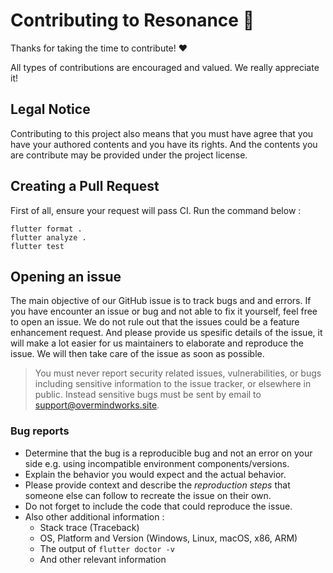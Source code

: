 <!-- omit in toc -->
# Contributing to Resonance 🎉

Thanks for taking the time to contribute! ❤️

All types of contributions are encouraged and valued. We really appreciate it!

## Legal Notice
Contributing to this project also means that you must have agree that you have your authored contents and you have its rights. And the contents you are contribute may be provided under the project license.

## Creating a Pull Request
First of all, ensure your request will pass CI. Run the command below :
```
flutter format .
flutter analyze .
flutter test
```

## Opening an issue
The main objective of our GitHub issue is to track bugs and and errors. If you have encounter an issue or bug and not able to fix it yourself, feel free to open an issue. We do not rule out that the issues could be a feature enhancement request.
And please provide us spesific details of the issue, it will make a lot easier for us maintainers to elaborate and reproduce the issue. We will then take care of the issue as soon as possible. 

> You must never report security related issues, vulnerabilities, or bugs including sensitive information to the issue tracker, or elsewhere in public. Instead sensitive bugs must be sent by email to <support@overmindworks.site>.

### Bug reports
- Determine that the bug is a reproducible bug and not an error on your side e.g. using incompatible environment components/versions.
- Explain the behavior you would expect and the actual behavior.
- Please provide context and describe the *reproduction steps* that someone else can follow to recreate the issue on their own.
- Do not forget to include the code that could reproduce the issue.
- Also other additional information :
  - Stack trace (Traceback)
  - OS, Platform and Version (Windows, Linux, macOS, x86, ARM)
  - The output of `flutter doctor -v`
  - And other relevant information
